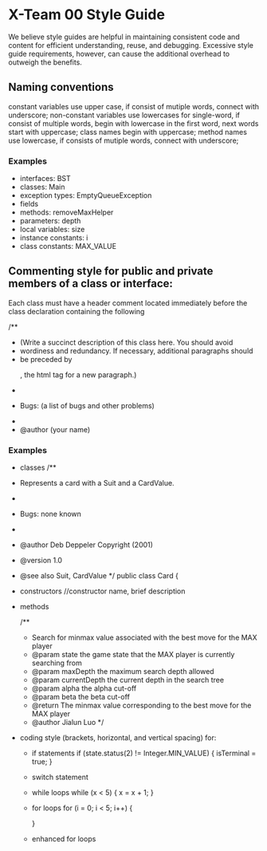 # X-Team 00 Style Guide

We believe style guides are helpful in maintaining consistent code and content for efficient understanding, reuse, and debugging. Excessive style guide requirements, however, can cause the additional overhead to outweigh the benefits.

## Naming conventions

constant variables use upper case, if consist of mutiple words, connect with underscore;
non-constant variables use lowercases for single-word, if consist of multiple words, begin with lowercase in the first word, next words start with uppercase;
class names begin with uppercase;
method names use lowercase, if consists of mutiple words, connect with underscore;

### Examples
* interfaces: BST
* classes: Main
* exception types: EmptyQueueException
* fields
* methods: removeMaxHelper
* parameters: depth
* local variables: size
* instance constants: i
* class constants: MAX_VALUE

## Commenting style for public and private members of a class or interface:
Each class must have a header comment located immediately before the class declaration containing the following 

/**
 * (Write a succinct description of this class here. You should avoid
 * wordiness and redundancy. If necessary, additional paragraphs should
 * be preceded by <p>, the html tag for a new paragraph.)
 *
 * <p>Bugs: (a list of bugs and other problems)
 *
 * @author (your name)


### Examples

* classes 
/**
 * Represents a card with a Suit and a CardValue.
 *
 * Bugs: none known
 *
 * @author       Deb Deppeler Copyright (2001)
 * @version      1.0
 * @see also     Suit, CardValue
 */
public class Card 
{ 

* constructors
 //constructor name, brief description
* methods

    /**
     * Search for minmax value associated with the best move for the MAX player
     * @param state the game state that the MAX player is currently searching from
     * @param maxDepth the maximum search depth allowed
     * @param currentDepth the current depth in the search tree
     * @param alpha the alpha cut-off
     * @param beta the beta cut-off
     * @return The minmax value corresponding to the best move for the MAX player
     * @author Jialun Luo
     */
 
* coding style (brackets, horizontal, and vertical spacing) for:
  * if statements
      if (state.status(2) != Integer.MIN_VALUE) {
    		     isTerminal = true;
    		}

  * switch statement
  * while loops
      while (x < 5) {
           x = x + 1;
      }
  * for loops
      for (i = 0; i < 5; i++) {
      
      }
  * enhanced for loops
